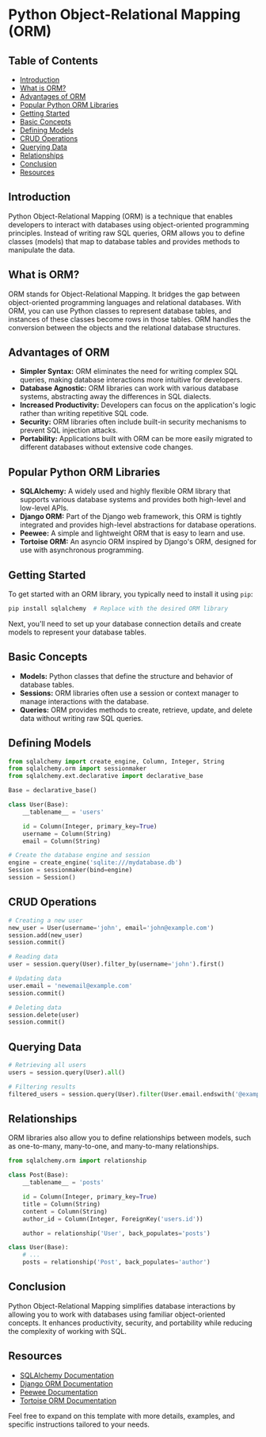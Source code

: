 # Python Object-Relational Mapping (ORM)

## Table of Contents

- [Introduction](#introduction)
- [What is ORM?](#what-is-orm)
- [Advantages of ORM](#advantages-of-orm)
- [Popular Python ORM Libraries](#popular-python-orm-libraries)
- [Getting Started](#getting-started)
- [Basic Concepts](#basic-concepts)
- [Defining Models](#defining-models)
- [CRUD Operations](#crud-operations)
- [Querying Data](#querying-data)
- [Relationships](#relationships)
- [Conclusion](#conclusion)
- [Resources](#resources)

## Introduction

Python Object-Relational Mapping (ORM) is a technique that enables developers to interact with databases using object-oriented programming principles. Instead of writing raw SQL queries, ORM allows you to define classes (models) that map to database tables and provides methods to manipulate the data.

## What is ORM?

ORM stands for Object-Relational Mapping. It bridges the gap between object-oriented programming languages and relational databases. With ORM, you can use Python classes to represent database tables, and instances of these classes become rows in those tables. ORM handles the conversion between the objects and the relational database structures.

## Advantages of ORM

- **Simpler Syntax:** ORM eliminates the need for writing complex SQL queries, making database interactions more intuitive for developers.
- **Database Agnostic:** ORM libraries can work with various database systems, abstracting away the differences in SQL dialects.
- **Increased Productivity:** Developers can focus on the application's logic rather than writing repetitive SQL code.
- **Security:** ORM libraries often include built-in security mechanisms to prevent SQL injection attacks.
- **Portability:** Applications built with ORM can be more easily migrated to different databases without extensive code changes.

## Popular Python ORM Libraries

- **SQLAlchemy:** A widely used and highly flexible ORM library that supports various database systems and provides both high-level and low-level APIs.
- **Django ORM:** Part of the Django web framework, this ORM is tightly integrated and provides high-level abstractions for database operations.
- **Peewee:** A simple and lightweight ORM that is easy to learn and use.
- **Tortoise ORM:** An asyncio ORM inspired by Django's ORM, designed for use with asynchronous programming.

## Getting Started

To get started with an ORM library, you typically need to install it using `pip`:

```bash
pip install sqlalchemy  # Replace with the desired ORM library
```

Next, you'll need to set up your database connection details and create models to represent your database tables.

## Basic Concepts

- **Models:** Python classes that define the structure and behavior of database tables.
- **Sessions:** ORM libraries often use a session or context manager to manage interactions with the database.
- **Queries:** ORM provides methods to create, retrieve, update, and delete data without writing raw SQL queries.

## Defining Models

```python
from sqlalchemy import create_engine, Column, Integer, String
from sqlalchemy.orm import sessionmaker
from sqlalchemy.ext.declarative import declarative_base

Base = declarative_base()

class User(Base):
    __tablename__ = 'users'

    id = Column(Integer, primary_key=True)
    username = Column(String)
    email = Column(String)

# Create the database engine and session
engine = create_engine('sqlite:///mydatabase.db')
Session = sessionmaker(bind=engine)
session = Session()
```

## CRUD Operations

```python
# Creating a new user
new_user = User(username='john', email='john@example.com')
session.add(new_user)
session.commit()

# Reading data
user = session.query(User).filter_by(username='john').first()

# Updating data
user.email = 'newemail@example.com'
session.commit()

# Deleting data
session.delete(user)
session.commit()
```

## Querying Data

```python
# Retrieving all users
users = session.query(User).all()

# Filtering results
filtered_users = session.query(User).filter(User.email.endswith('@example.com')).all()
```

## Relationships

ORM libraries also allow you to define relationships between models, such as one-to-many, many-to-one, and many-to-many relationships.

```python
from sqlalchemy.orm import relationship

class Post(Base):
    __tablename__ = 'posts'

    id = Column(Integer, primary_key=True)
    title = Column(String)
    content = Column(String)
    author_id = Column(Integer, ForeignKey('users.id'))

    author = relationship('User', back_populates='posts')

class User(Base):
    # ...
    posts = relationship('Post', back_populates='author')
```

## Conclusion

Python Object-Relational Mapping simplifies database interactions by allowing you to work with databases using familiar object-oriented concepts. It enhances productivity, security, and portability while reducing the complexity of working with SQL.

## Resources

- [SQLAlchemy Documentation](https://docs.sqlalchemy.org/)
- [Django ORM Documentation](https://docs.djangoproject.com/en/3.2/topics/db/models/)
- [Peewee Documentation](http://docs.peewee-orm.com/en/latest/)
- [Tortoise ORM Documentation](https://tortoise-orm.readthedocs.io/en/latest/)

Feel free to expand on this template with more details, examples, and specific instructions tailored to your needs.